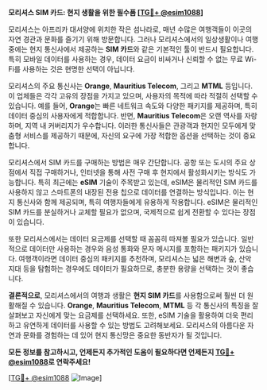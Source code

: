 **모리셔스 SIM 카드: 현지 생활을 위한 필수품 [[TG💪+ @esim1088](https://t.me/s/esim1088)]**

모리셔스는 아프리카 대서양에 위치한 작은 섬나라로, 매년 수많은 여행객들이 이곳의 자연 경관과 문화를 즐기기 위해 방문합니다. 그러나 모리셔스에서의 일상생활이나 여행 중에는 현지 통신사에서 제공하는 **SIM 카드**와 같은 기본적인 툴이 반드시 필요합니다. 특히 모바일 데이터를 사용하는 경우, 데이터 요금이 비싸거나 신뢰할 수 없는 무료 Wi-Fi를 사용하는 것은 현명한 선택이 아닙니다.

모리셔스의 주요 통신사는 **Orange**, **Mauritius Telecom**, 그리고 **MTML** 등입니다. 이 업체들은 각각 고유의 장점을 가지고 있으며, 사용자의 목적에 따라 적절히 선택할 수 있습니다. 예를 들어, **Orange**는 빠른 네트워크 속도와 다양한 패키지를 제공하며, 특히 데이터 중심의 사용자에게 적합합니다. 반면, **Mauritius Telecom**은 오랜 역사를 자랑하며, 지역 내 커버리지가 우수합니다. 이러한 통신사들은 관광객과 현지인 모두에게 맞춤형 서비스를 제공하기 때문에, 자신의 요구에 가장 적합한 옵션을 선택하는 것이 중요합니다.

모리셔스에서 SIM 카드를 구매하는 방법은 매우 간단합니다. 공항 또는 도시의 주요 상점에서 직접 구매하거나, 인터넷을 통해 사전 구매 후 현지에서 활성화시키는 방식도 가능합니다. 특히 최근에는 **eSIM** 기술이 주목받고 있는데, eSIM은 물리적인 SIM 카드를 사용하지 않고 스마트폰의 내장된 전용 칩으로 데이터를 연결하는 방식입니다. 이는 현지 통신사와 함께 제공되며, 특히 여행자들에게 유용하게 작용합니다. eSIM은 물리적인 SIM 카드를 분실하거나 교체할 필요가 없으며, 국제적으로 쉽게 전환할 수 있다는 장점이 있습니다.

또한 모리셔스에서는 데이터 요금제를 선택할 때 꼼꼼히 따져볼 필요가 있습니다. 일반적으로 데이터만 사용하는 경우와 음성 통화와 문자 메시지를 포함하는 패키지가 있습니다. 여행객이라면 데이터 중심의 패키지를 추천하며, 모리셔스는 넓은 해변과 숲, 산악 지대 등을 탐험하는 경우에도 데이터가 필요하므로, 충분한 용량을 선택하는 것이 좋습니다.

**결론적으로**, 모리셔스에서의 여행과 생활은 **현지 SIM 카드**를 사용함으로써 훨씬 더 원활해질 수 있습니다. **Orange**, **Mauritius Telecom**, **MTML** 등 각 통신사의 특징을 잘 살펴보고 자신에게 맞는 요금제를 선택하세요. 또한, eSIM 기술을 활용하여 더욱 편리하고 유연하게 데이터를 사용할 수 있는 방법도 고려해보세요. 모리셔스의 아름다운 자연과 문화를 경험하는 데 있어 현지 통신망은 중요한 동반자가 될 것입니다.

**모든 정보를 참고하시고, 언제든지 추가적인 도움이 필요하다면 언제든지 [TG💪+ @esim1088](https://t.me/s/esim1088)로 연락주세요!**

[[TG💪+ @esim1088](https://t.me/s/esim1088) ![Image](https://i.postimg.cc/Y0z9fWf4/image.png)]